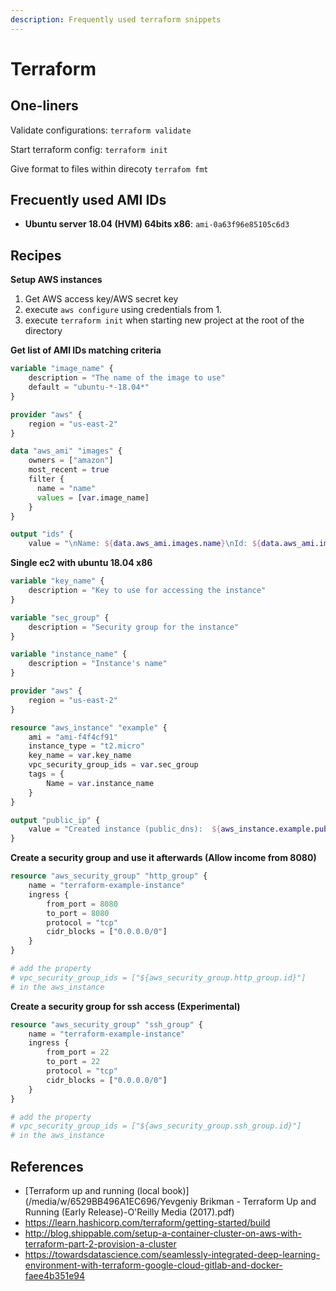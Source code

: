 ```yaml
---
description: Frequently used terraform snippets
---
```


# Terraform

## One-liners

Validate configurations: `terraform validate`

Start terraform config: `terraform init`

Give format to files within direcoty `terrafom fmt`



## Frecuently used AMI IDs

- **Ubuntu server 18.04 (HVM) 64bits x86**: `ami-0a63f96e85105c6d3`

## Recipes

**Setup AWS instances**

1. Get AWS access key/AWS secret key 
2. execute `aws configure`  using credentials from 1.
3. execute `terraform init` when starting new project at the root of the directory

**Get list of AMI IDs matching criteria**

```terraform
variable "image_name" {
    description = "The name of the image to use"
    default = "ubuntu-*-18.04*"
}

provider "aws" {
    region = "us-east-2"
}

data "aws_ami" "images" {
    owners = ["amazon"]
    most_recent = true
    filter {
      name = "name"
      values = [var.image_name]
    }
}

output "ids" {
    value = "\nName: ${data.aws_ami.images.name}\nId: ${data.aws_ami.images.id}"

```

**Single ec2 with ubuntu 18.04 x86**

```terraform
variable "key_name" {
    description = "Key to use for accessing the instance"
}

variable "sec_group" {
    description = "Security group for the instance"
}

variable "instance_name" {
    description = "Instance's name"
}

provider "aws" {
    region = "us-east-2"
}

resource "aws_instance" "example" {
	ami = "ami-f4f4cf91"
	instance_type = "t2.micro"
	key_name = var.key_name
	vpc_security_group_ids = var.sec_group
	tags = {
		Name = var.instance_name
	}
}

output "public_ip" {
    value = "Created instance (public_dns):  ${aws_instance.example.public_dns}"
}
```

**Create a security group and use it afterwards (Allow income from 8080)**

```terraform
resource "aws_security_group" "http_group" {
    name = "terraform-example-instance"
    ingress {
        from_port = 8080
        to_port = 8080
        protocol = "tcp"
        cidr_blocks = ["0.0.0.0/0"]
    }
}

# add the property 
# vpc_security_group_ids = ["${aws_security_group.http_group.id}"] 
# in the aws_instance
```

**Create a security group for ssh access (Experimental)**

```terraform
resource "aws_security_group" "ssh_group" {
    name = "terraform-example-instance"
    ingress {
        from_port = 22
        to_port = 22
        protocol = "tcp"
        cidr_blocks = ["0.0.0.0/0"]
    }
}

# add the property 
# vpc_security_group_ids = ["${aws_security_group.ssh_group.id}"] 
# in the aws_instance
```



## References

- [Terraform up and running (local book)](/media/w/6529BB496A1EC696/Yevgeniy Brikman - Terraform  Up and Running (Early Release)-O'Reilly Media (2017).pdf)
- https://learn.hashicorp.com/terraform/getting-started/build
- http://blog.shippable.com/setup-a-container-cluster-on-aws-with-terraform-part-2-provision-a-cluster
- https://towardsdatascience.com/seamlessly-integrated-deep-learning-environment-with-terraform-google-cloud-gitlab-and-docker-faee4b351e94